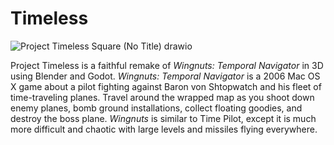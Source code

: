 # Timeless
![Project Timeless Square (No Title) drawio](https://user-images.githubusercontent.com/15680274/161713327-040c45e4-8602-4c29-9118-6d0ff2c1e1ad.png)

Project Timeless is a faithful remake of *Wingnuts: Temporal Navigator* in 3D using Blender and Godot. *Wingnuts: Temporal Navigator* is a 2006 Mac OS X game about a pilot fighting against Baron von Shtopwatch and his fleet of time-traveling planes. Travel around the wrapped map as you shoot down enemy planes, bomb ground installations, collect floating goodies, and destroy the boss plane. *Wingnuts* is similar to Time Pilot, except it is much more difficult and chaotic with large levels and missiles flying everywhere.
